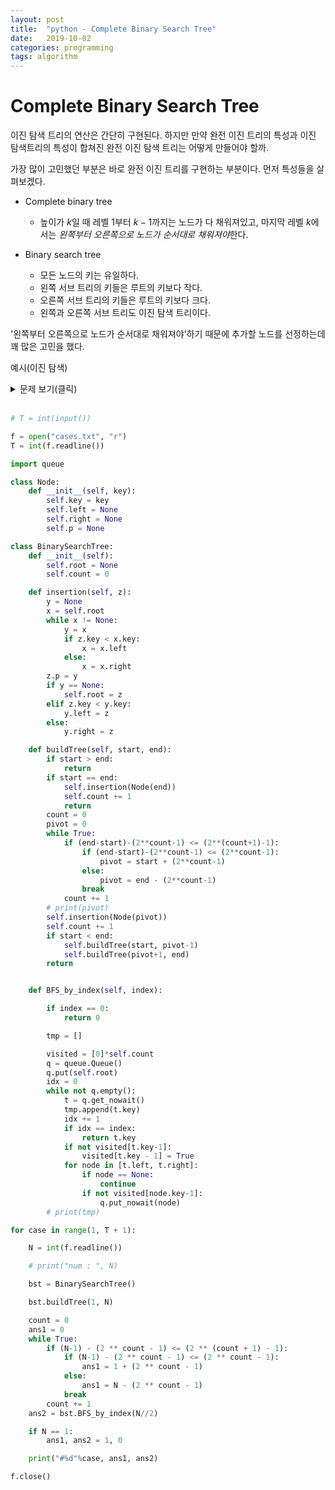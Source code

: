 ```yaml
---
layout: post
title:  "python - Complete Binary Search Tree"
date:   2019-10-02
categories: programming
tags: algorithm
---
```

# Complete Binary Search Tree
이진 탐색 트리의 연산은 간단히 구현된다. 하지만 만약 완전 이진 트리의 특성과 이진 탐색트리의 특성이 합쳐진 완전 이진 탐색 트리는 어떻게 만들어야 할까.
<br>

가장 많이 고민했던 부분은 바로 완전 이진 트리를 구현하는 부분이다. 먼저 특성들을 살펴보겠다.
<br>

- Complete binary tree
  - 높이가 $k$일 때 레벨 $1$부터 $k-1$까지는 노드가 다 채워져있고, 마지막 레벨 $k$에서는 <i>왼쪽부터 오른쪽으로 노드가 순서대로 채워져야</i>한다.

- Binary search tree
  - 모든 노드의 키는 유일하다.
  - 왼쪽 서브 트리의 키들은 루트의 키보다 작다.
  - 오른쪽 서브 트리의 키들은 루트의 키보다 크다.
  - 왼쪽과 오른쪽 서브 트리도 이진 탐색 트리이다.

'왼쪽부터 오른쪽으로 노드가 순서대로 채워져야'하기 때문에 추가할 노드를 선정하는데 꽤 많은 고민을 했다.
<br>

예시(이진 탐색)
<br>
<details>
<summary> 문제 보기(클릭) </summary>
<div markdown = "1">
1부터 N까지의 자연수를 이진 탐색 트리에 저장하려고 한다.
<br>
이진 탐색 트리는 어떤 경우에도 저장된 값이 왼쪽 서브트리의 루트 <현재 노드 <오른쪽 서브 트리의 루트인 규칙을 만족한다.
<br>
추가나 삭제가 없는 경우에는, 완전 이진 트리가 되도록 만들면 효율적인 이진 탐색 트리를 만들수 있다.
<br>
다음은 1부터 6까지의 숫자를 완전 이진 트리 형태인 이진 탐색 트리에 저장한 경우이다.
<br>
완전 이진 트리의 노드 번호는 루트를 1번으로 하고 아래로 내려가면서 왼쪽에서 오른쪽 순으로 증가한다.
<br>
N이 주어졌을 때 완전 이진 트리로 만든 이진 탐색 트리의 루트에 저장된 값과, N/2번 노드(N이 홀수인 경우 소수점 버림)에 저장된 값을 출력하는 프로그램을 만드시오.
<br>
[입력]
<br>
첫 줄에 테스트케이스의 수 T가 주어진다. 1<=T<=50
<br>
다음 줄부터 테스트 케이스의 별로 N이 주어진다. 1<=N<=1000
<br>
[출력]
<br>
각 줄마다 "#T" (T는 테스트 케이스 번호)를 출력한 뒤, 답을 출력한다.
<br>
[입력]<br>
3<br>
6<br>
8<br>
15<br>
[출력]<br>
\#1 4 6<br>
\#2 5 2<br>
\#3 8 14<br>

_문제 출처 : [SW Expert Academy](https://swexpertacademy.com/main/learn/course/subjectDetail.do?courseId=AVuPDN86AAXw5UW6&subjectId=AWOVJ-_6qfsDFAWg&&#)_
</div>
</details>
<br>

```python
# T = int(input())

f = open("cases.txt", "r")
T = int(f.readline())

import queue

class Node:
    def __init__(self, key):
        self.key = key
        self.left = None
        self.right = None
        self.p = None

class BinarySearchTree:
    def __init__(self):
        self.root = None
        self.count = 0

    def insertion(self, z):
        y = None
        x = self.root
        while x != None:
            y = x
            if z.key < x.key:
                x = x.left
            else:
                x = x.right
        z.p = y
        if y == None:
            self.root = z
        elif z.key < y.key:
            y.left = z
        else:
            y.right = z

    def buildTree(self, start, end):
        if start > end:
            return
        if start == end:
            self.insertion(Node(end))
            self.count += 1
            return
        count = 0
        pivot = 0
        while True:
            if (end-start)-(2**count-1) <= (2**(count+1)-1):
                if (end-start)-(2**count-1) <= (2**count-1):
                    pivot = start + (2**count-1)
                else:
                    pivot = end - (2**count-1)
                break
            count += 1
        # print(pivot)
        self.insertion(Node(pivot))
        self.count += 1
        if start < end:
            self.buildTree(start, pivot-1)
            self.buildTree(pivot+1, end)
        return


    def BFS_by_index(self, index):

        if index == 0:
            return 0

        tmp = []

        visited = [0]*self.count
        q = queue.Queue()
        q.put(self.root)
        idx = 0
        while not q.empty():
            t = q.get_nowait()
            tmp.append(t.key)
            idx += 1
            if idx == index:
                return t.key
            if not visited[t.key-1]:
                visited[t.key - 1] = True
            for node in [t.left, t.right]:
                if node == None:
                    continue
                if not visited[node.key-1]:
                    q.put_nowait(node)
        # print(tmp)

for case in range(1, T + 1):

    N = int(f.readline())

    # print("num : ", N)

    bst = BinarySearchTree()

    bst.buildTree(1, N)

    count = 0
    ans1 = 0
    while True:
        if (N-1) - (2 ** count - 1) <= (2 ** (count + 1) - 1):
            if (N-1) - (2 ** count - 1) <= (2 ** count - 1):
                ans1 = 1 + (2 ** count - 1)
            else:
                ans1 = N - (2 ** count - 1)
            break
        count += 1
    ans2 = bst.BFS_by_index(N//2)

    if N == 1:
        ans1, ans2 = 1, 0

    print("#%d"%case, ans1, ans2)

f.close()
```
